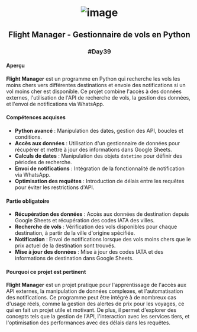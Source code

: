 # <p align="center"> ![image](https://github.com/user-attachments/assets/a615bca9-bd69-4679-b79d-a0d9eaa996db) </p>

## <p align="center"> Flight Manager - Gestionnaire de vols en Python </p>
### <p align="center"> #Day39 </p>

#### Aperçu
**Flight Manager** est un programme en Python qui recherche les vols les moins chers vers différentes destinations et envoie des notifications si un vol moins cher est disponible. Ce projet combine l'accès à des données externes, l'utilisation de l'API de recherche de vols, la gestion des données, et l'envoi de notifications via WhatsApp.

#### Compétences acquises
- **Python avancé** : Manipulation des dates, gestion des API, boucles et conditions.
- **Accès aux données** : Utilisation d'un gestionnaire de données pour récupérer et mettre à jour des informations dans Google Sheets.
- **Calculs de dates** : Manipulation des objets `datetime` pour définir des périodes de recherche.
- **Envoi de notifications** : Intégration de la fonctionnalité de notification via WhatsApp.
- **Optimisation des requêtes** : Introduction de délais entre les requêtes pour éviter les restrictions d'API.

#### Partie obligatoire
- **Récupération des données** : Accès aux données de destination depuis Google Sheets et récupération des codes IATA des villes.
- **Recherche de vols** : Vérification des vols disponibles pour chaque destination, à partir de la ville d'origine spécifiée.
- **Notification** : Envoi de notifications lorsque des vols moins chers que le prix actuel de la destination sont trouvés.
- **Mise à jour des données** : Mise à jour des codes IATA et des informations de destination dans Google Sheets.

#### Pourquoi ce projet est pertinent
**Flight Manager** est un projet pratique pour l'apprentissage de l'accès aux API externes, la manipulation de données complexes, et l'automatisation des notifications. Ce programme peut être intégré à de nombreux cas d'usage réels, comme la gestion des alertes de prix pour les voyages, ce qui en fait un projet utile et motivant. De plus, il permet d'explorer des concepts tels que la gestion de l'API, l'interaction avec les services tiers, et l'optimisation des performances avec des délais dans les requêtes.
